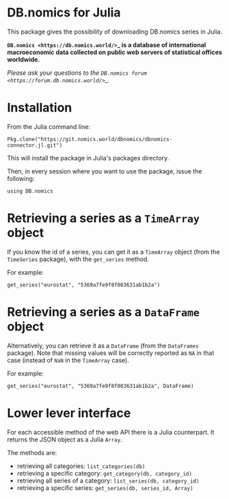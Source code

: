 # DB.nomics for Julia

This package gives the possibility of downloading DB.nomics series in Julia.

**`DB.nomics <https://db.nomics.world/>`_ is a database of international macroeconomic data collected on public web servers of statistical offices worldwide.**

*Please ask your questions to the `DB.nomics forum <https://forum.db.nomics.world/>`_.*

# Installation

From the Julia command line:
```
Pkg.clone("https://git.nomics.world/dbnomics/dbnomics-connector.jl.git")
```

This will install the package in Julia's packages directory.

Then, in every session where you want to use the package, issue the following:
```
using DB.nomics
```

# Retrieving a series as a `TimeArray` object

If you know the id of a series, you can get it as a `TimeArray` object (from
the `TimeSeries` package), with the `get_series` method.

For example:
```
get_series("eurostat", "5369a7fe9f8f083631ab1b2a")
```

# Retrieving a series as a `DataFrame` object

Alternatively, you can retrieve it as a `DataFrame` (from the `DataFrames`
package). Note that missing values will be correctly reported as `NA` in that
case (instead of `NaN` in the `TimeArray` case).

For example:
```
get_series("eurostat", "5369a7fe9f8f083631ab1b2a", DataFrame)
```

# Lower lever interface

For each accessible method of the web API there is a Julia counterpart. It
returns the JSON object as a Julia `Array`.

The methods are:
- retrieving all categories: `list_categories(db)`
- retrieving a specific category: `get_category(db, category_id)`
- retrieving all series of a category: `list_series(db, category_id)`
- retrieving a specific series: `get_series(db, series_id, Array)`
